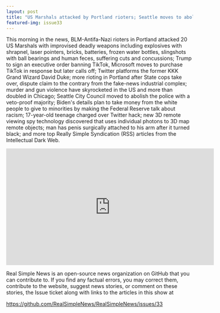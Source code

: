 ```yaml
---
layout: post
title: "US Marshals attacked by Portland rioters; Seattle moves to abolish police; murder skyrockets"
featured-img: issue33
---
```


This morning in the news, BLM-Antifa-Nazi rioters in Portland attacked 20 US Marshals with improvised deadly weapons including explosives with shrapnel, laser pointers, bricks, batteries, frozen water bottles, slingshots with ball bearings and human feces, suffering cuts and concussions; Trump to sign an executive order banning TikTok, Microsoft moves to purchase TikTok in response but later calls off; Twitter platforms the former KKK Grand Wizard David Duke; more rioting in Portland after State cops take over, dispute claim to the contrary from the fake-news industrial complex; murder and gun violence have skyrocketed in the US and more than doubled in Chicago; Seattle City Council moved to abolish the police with a veto-proof majority; Biden's details plan to take money from the white people to give to minorities by making the Federal Reserve talk about racism; 17-year-old teenage charged over Twitter hack; new 3D remote viewing spy technology discovered that uses individual photons to 3D map remote objects; man has penis surgically attached to his arm after it turned black; and more top Really Simple Syndication (RSS) articles from the Intellectual Dark Web.

<iframe width="560" height="315" src="https://www.youtube.com/embed/_emhWroFMBw" frameborder="0" allow="accelerometer; autoplay; encrypted-media; gyroscope; picture-in-picture" allowfullscreen></iframe>

Real Simple News is an open-source news organization on GitHub that you can contribute to. If you find any factual errors, you may correct them, contribute to the website, suggest news stories, or comment on these stories, the Issue ticket along with links to the articles in this show at 

<https://github.com/RealSimpleNews/RealSimpleNews/issues/33>
